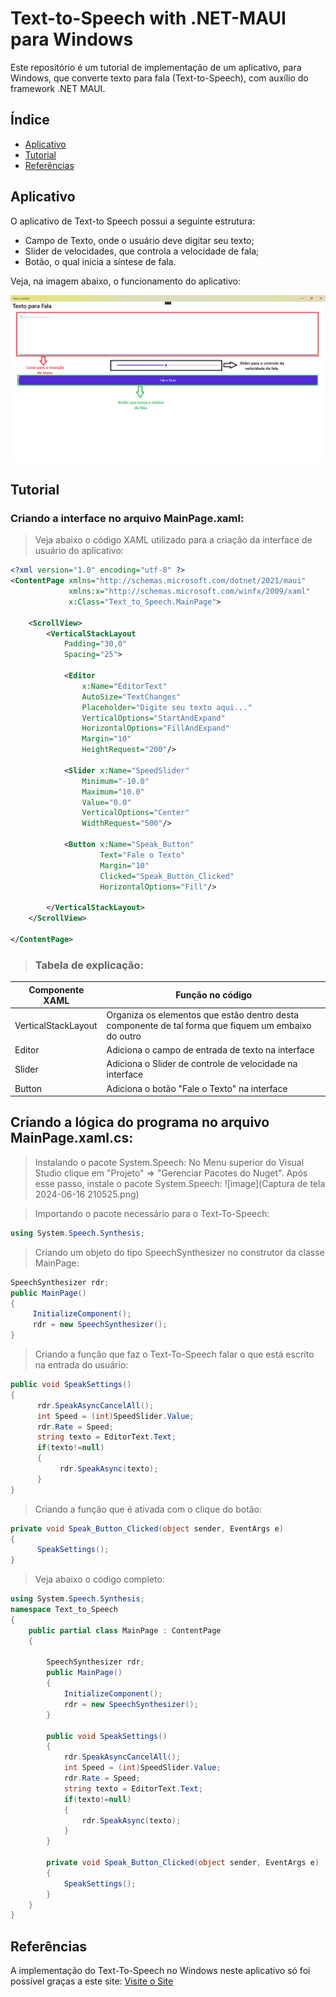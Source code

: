 # Text-to-Speech with .NET-MAUI para Windows

Este repositório é um tutorial de implementação de um aplicativo, para Windows, que converte texto para fala (Text-to-Speech), com auxílio do framework .NET MAUI.

## Índice
- [Aplicativo](#Aplicativo)
- [Tutorial](#Tutorial)
- [Referências](#Referências)

## Aplicativo

O aplicativo de Text-to Speech possui a seguinte estrutura:
  - Campo de Texto, onde o usuário deve digitar seu texto;
  - Slider de velocidades, que controla a velocidade de fala;
  - Botão, o qual inicia a síntese de fala.

Veja, na imagem abaixo, o funcionamento do aplicativo:

![Imagem Tutorial](Text_to_Speech_App.png)

## Tutorial

### Criando a interface no arquivo MainPage.xaml:

> Veja abaixo o código  XAML utilizado para a criação da interface de usuário do aplicativo:
```xml
<?xml version="1.0" encoding="utf-8" ?>
<ContentPage xmlns="http://schemas.microsoft.com/dotnet/2021/maui"
             xmlns:x="http://schemas.microsoft.com/winfx/2009/xaml"
             x:Class="Text_to_Speech.MainPage">

    <ScrollView>
        <VerticalStackLayout
            Padding="30,0"
            Spacing="25">

            <Editor
                x:Name="EditorText"
                AutoSize="TextChanges"
                Placeholder="Digite seu texto aqui..."
                VerticalOptions="StartAndExpand"
                HorizontalOptions="FillAndExpand"
                Margin="10"
                HeightRequest="200"/>

            <Slider x:Name="SpeedSlider"
                Minimum="-10.0"
                Maximum="10.0"
                Value="0.0"
                VerticalOptions="Center"
                WidthRequest="500"/>

            <Button x:Name="Speak_Button"
                    Text="Fale o Texto"
                    Margin="10"
                    Clicked="Speak_Button_Clicked"
                    HorizontalOptions="Fill"/>
            
        </VerticalStackLayout>
    </ScrollView>

</ContentPage>
```
> ### Tabela de explicação:

| Componente XAML   | Função no código   |
|------------|------------|
| VerticalStackLayout| Organiza os elementos que estão dentro desta componente de tal forma que fiquem um embaixo do outro |
| Editor| Adiciona o campo de entrada de texto na interface |
| Slider| Adiciona o Slider de controle de velocidade na interface| 
| Button| Adiciona o botão "Fale o Texto" na interface| 

 ## Criando a lógica do programa no arquivo MainPage.xaml.cs:
> Instalando o pacote System.Speech:
No Menu superior do Visual Studio clique em "Projeto" => "Gerenciar Pacotes do Nuget".
Após esse passo, instale o pacote System.Speech:
![image](Captura de tela 2024-06-16 210525.png)

> Importando o pacote necessário para o Text-To-Speech:
```csharp
using System.Speech.Synthesis;
```
> Criando um objeto do tipo SpeechSynthesizer no construtor da classe MainPage:
```csharp
SpeechSynthesizer rdr;
public MainPage()
{
     InitializeComponent();
     rdr = new SpeechSynthesizer();
}
```
> Criando a função que faz o Text-To-Speech falar o que está escrito na entrada do usuário:
```csharp
public void SpeakSettings()
{
      rdr.SpeakAsyncCancelAll();
      int Speed = (int)SpeedSlider.Value;
      rdr.Rate = Speed;
      string texto = EditorText.Text;
      if(texto!=null)
      {
           rdr.SpeakAsync(texto);
      }
}
```
> Criando a função que é ativada com o clique do botão:
```csharp
private void Speak_Button_Clicked(object sender, EventArgs e)
{
      SpeakSettings();
}
```
> Veja abaixo o código completo:
```csharp
using System.Speech.Synthesis;
namespace Text_to_Speech
{
    public partial class MainPage : ContentPage
    {

        SpeechSynthesizer rdr;
        public MainPage()
        {
            InitializeComponent();
            rdr = new SpeechSynthesizer();
        }

        public void SpeakSettings()
        {
            rdr.SpeakAsyncCancelAll();
            int Speed = (int)SpeedSlider.Value;
            rdr.Rate = Speed;
            string texto = EditorText.Text;
            if(texto!=null)
            {
                rdr.SpeakAsync(texto);
            }
        }

        private void Speak_Button_Clicked(object sender, EventArgs e)
        {
            SpeakSettings();
        }
    }
}

```
## Referências

A implementação do Text-To-Speech no Windows neste aplicativo só foi possível graças a este site: [Visite o Site](https://sstut.com/csharpdotnet/windows-text-to-speech.php)

